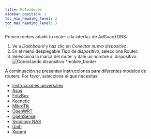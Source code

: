 ```yaml
---
title: Roteadores
sidebar_position: 1
toc_min_heading_level: 2
toc_max_heading_level: 3
---
```


Primero debes añadir tu router a la interfaz de AdGuard DNS:

1. Ve a _Dashboard_ y haz clic en _Conectar nuevo dispositivo_.
2. En el menú desplegable _Tipo de dispositivo_, selecciona Router.
3. Selecciona la marca del router y dale un nombre al dispositivo.
   ![Conectando dispositivo \*mobile_border](https://cdn.adtidy.org/content/kb/dns/private/new_dns/connect/choose_router.png)

A continuación se presentan instrucciones para diferentes modelos de routers. Por favor, selecciona el que necesitas:

 - [Instrucciones universales](/private-dns/connect-devices/routers/universal.md)
 - [Asus](/private-dns/connect-devices/routers/asus.md)
 - [FritzBox](/private-dns/connect-devices/routers/fritzbox.md)
 - [Keenetic](/private-dns/connect-devices/routers/keenetic.md)
 - [MikroTik](/private-dns/connect-devices/routers/mikrotik.md)
 - [OpenWRT](/private-dns/connect-devices/routers/openwrt.md)
 - [OpenSense](/private-dns/connect-devices/routers/opnsense.md)
 - [Synology NAS](/private-dns/connect-devices/routers/synology-nas.md)
 - [Unifi](/private-dns/connect-devices/routers/unifi.md)
 - [Xiaomi](/private-dns/connect-devices/routers/xiaomi.md)

